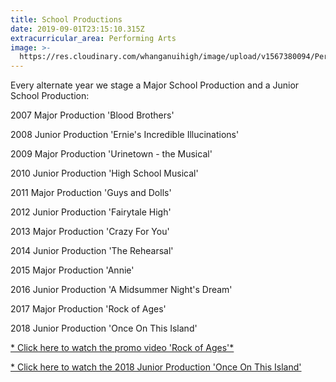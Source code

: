 ```yaml
---
title: School Productions
date: 2019-09-01T23:15:10.315Z
extracurricular_area: Performing Arts
image: >-
  https://res.cloudinary.com/whanganuihigh/image/upload/v1567380094/Performing%20Arts/School_Productions.jpg
---
```

Every alternate year we stage a Major School Production and a Junior School Production:



2007 Major Production 'Blood Brothers'

2008 Junior Production 'Ernie's Incredible Illucinations'

2009 Major Production 'Urinetown - the Musical'

2010 Junior Production 'High School Musical'

2011 Major Production 'Guys and Dolls'

2012 Junior Production 'Fairytale High'

2013 Major Production 'Crazy For You'

2014 Junior Production 'The Rehearsal'

2015 Major Production 'Annie'

2016 Junior Production 'A Midsummer Night's Dream' 

2017 Major Production 'Rock of Ages'

2018 Junior Production 'Once On This Island'



[\* Click here to watch the promo video 'Rock of Ages'\*](https://www.youtube.com/watch?v=_xv7IqISYyQ)

[\* Click here to watch the 2018 Junior Production 'Once On This Island'](https://www.youtube.com/watch?v=w67_ZDbulxo&feature=youtu.be)
